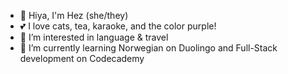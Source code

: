 - 👋 Hiya, I'm Hez (she/they)
- 💕 I love cats, tea, karaoke, and the color purple!
- 👀 I’m interested in language & travel
- 🌱 I’m currently learning Norwegian on Duolingo and Full-Stack development on Codecademy

<!---
hezoh/hezoh is a ✨ special ✨ repository because its `README.md` (this file) appears on your GitHub profile.
You can click the Preview link to take a look at your changes.
--->

